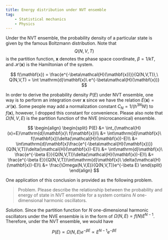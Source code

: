 ```yaml
---
title: Energy distribution under NVT ensemble
tag: 
    - Statistical mechanics
    - Physics
---
```



Under the NVT ensemble, the probability density of a particular state is given by the famous Boltzmann distribution. Note that $$Q(N,V,T)$$ is the partition function, $\mathbf{x}$ denotes the phase space coordinate, $\beta=1/kT$, and $\mathcal{H}(\mathbf{x})$ is the Hamiltonian of the system.

$$
f(\mathbf{x}) = \frac{e^{-\beta\mathcal{H}(\mathbf{x})}}{Q(N,V,T)},\
Q(N,V,T) = \int \mathrm{d}\mathbf{x}\ e^{-\beta\mathcal{H}(\mathbf{x})}
$$

In order to derive the probability density $P(E)$ under NVT ensemble, one way is to perform an integration over $\mathbf{x}$ since we have the relation $E(\mathbf{x}) = \mathcal{H}(\mathbf{x})$. Some people may add a normalization constant $C_N=1/(h^{3N}N!)$ to $f(\mathbf{x})$, however, I dropped this constant for convenience. Please also note that $\Omega(N,V,E)$ is the partition function of the NVE (microcanonical) ensemble.

$$
\begin{align}
\begin{split}
    P(E) &= \int_{\mathcal{H}(x)=E}\mathrm{d}\mathbf{x}\ f(\mathbf{x})\\
    &= \int\mathrm{d}\mathbf{x}\ f(\mathbf{x})\delta(\mathcal{H}(\mathbf{x})-E)\\
    &= \int\mathrm{d}\mathbf{x}\frac{e^{-\beta\mathcal{H}(\mathbf{x})}}{Q(N,V,T)}\delta(\mathcal{H}(\mathbf{x})-E)\\
    &= \int\mathrm{d}\mathbf{x}\ \frac{e^{-\beta E}}{Q(N,V,T)}\delta(\mathcal{H}(\mathbf{x})-E)\\
    &= \frac{e^{-\beta E}}{Q(N,V,T)}\int\mathrm{d}\mathbf{x}\ \delta(\mathcal{H}(\mathbf{x})-E)\\
    &= \frac{\Omega(N,V,E)}{Q(N,V,T)}e^{-\beta E}
\end{split}
\end{align}
$$

One application of this conclusion is provided as the following problem.
> Problem. Please describe the relationship between the probability and energy of state in NVT ensemble for a system contains $N$ one-dimensional harmonic oscillators.


*Solution.* Since the partition function for $N$ one-dimensional harmonic oscillators under the NVE ensemble is in the form of $\Omega(N, E)=f(N)E^{N-1}$. Therefore, under the NVT ensemble, we would have

$$
P(E)\propto \Omega(N,E)e^{-\beta E} \propto E^{N-1}e^{-\beta E}
$$


